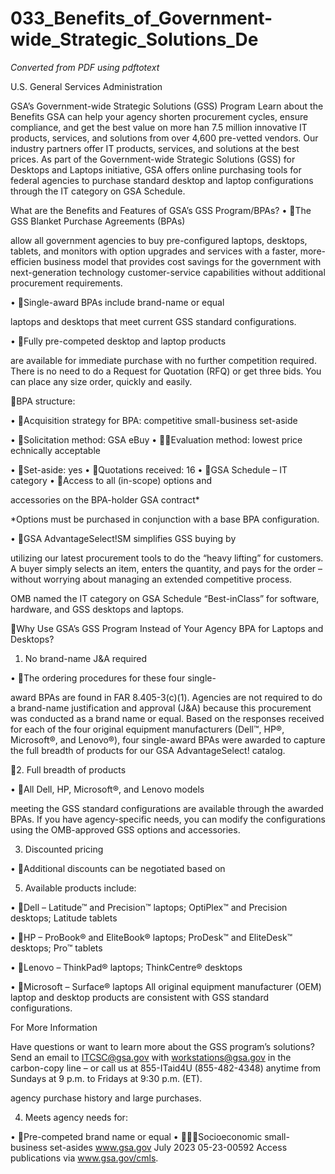 # 033_Benefits_of_Government-wide_Strategic_Solutions_De

_Converted from PDF using pdftotext_

U.S. General Services Administration

GSA’s Government-wide
Strategic Solutions
(GSS) Program
Learn about the Benefits
GSA can help your agency shorten procurement cycles, ensure compliance, and get the best value on more
han 7.5 million innovative IT products, services, and solutions from over 4,600 pre-vetted vendors. Our industry
partners offer IT products, services, and solutions at the best prices. As part of the Government-wide Strategic
Solutions (GSS) for Desktops and Laptops initiative, GSA offers online purchasing tools for federal agencies to
purchase standard desktop and laptop configurations through the IT category on GSA Schedule.

What are the Benefits and Features of GSA’s GSS Program/BPAs?
• The GSS Blanket Purchase Agreements (BPAs)

allow all government agencies to buy pre-configured
laptops, desktops, tablets, and monitors with option
upgrades and services with a faster, more-efficien
business model that provides cost savings for the
government with next-generation technology
customer-service capabilities without additional
procurement requirements.

• Single-award BPAs include brand-name or equal

laptops and desktops that meet current GSS standard
configurations.

• Fully pre-competed desktop and laptop products

are available for immediate purchase with no further
competition required. There is no need to do a
Request for Quotation (RFQ) or get three bids. You
can place any size order, quickly and easily.

BPA structure:

• Acquisition strategy for BPA: competitive
small-business set-aside

• Solicitation method: GSA eBuy
• Evaluation method: lowest price
echnically acceptable

• Set-aside: yes
• Quotations received: 16
• GSA Schedule – IT category
• Access to all (in-scope) options and

accessories on the BPA-holder GSA contract*

*Options must be purchased in conjunction
with a base BPA configuration.

• GSA AdvantageSelect!SM simplifies GSS buying by

utilizing our latest procurement tools to do the
“heavy lifting” for customers. A buyer simply selects
an item, enters the quantity, and pays for the order
– without worrying about managing an extended
competitive process.

OMB named the IT category
on GSA Schedule “Best-inClass” for software, hardware,
and GSS desktops and laptops.

Why Use GSA’s GSS Program Instead of Your Agency BPA for Laptops and Desktops?
1. No brand-name J&A required

• The ordering procedures for these four single-

award BPAs are found in FAR 8.405-3(c)(1).
Agencies are not required to do a brand-name
justification and approval (J&A) because this
procurement was conducted as a brand name or
equal. Based on the responses received for each
of the four original equipment manufacturers
(Dell™, HP®, Microsoft®, and Lenovo®), four
single-award BPAs were awarded to capture the
full breadth of products for our GSA
AdvantageSelect! catalog.

2. Full breadth of products

• All Dell, HP, Microsoft®, and Lenovo models

meeting the GSS standard configurations are
available through the awarded BPAs. If you
have agency-specific needs, you can modify the
configurations using the OMB-approved GSS
options and accessories.

3. Discounted pricing

• Additional discounts can be negotiated based on

5. Available products include:

• Dell – Latitude™ and Precision™ laptops;
OptiPlex™ and Precision desktops;
Latitude tablets

• HP – ProBook® and EliteBook® laptops;
ProDesk™ and EliteDesk™ desktops;
Pro™ tablets

• Lenovo – ThinkPad® laptops;
ThinkCentre® desktops

• Microsoft – Surface® laptops
All original equipment manufacturer (OEM) laptop
and desktop products are consistent with GSS
standard configurations.

For More Information

Have questions or want to learn more about the GSS
program’s solutions? Send an email to ITCSC@gsa.gov
with workstations@gsa.gov in the carbon-copy line –
or call us at 855-ITaid4U (855-482-4348) anytime
from Sundays at 9 p.m. to Fridays at 9:30 p.m. (ET).

agency purchase history and large purchases.

4. Meets agency needs for:

• Pre-competed brand name or equal
• Socioeconomic small-business set-asides
www.gsa.gov
July 2023
05-23-00592
Access publications via
www.gsa.gov/cmls.

